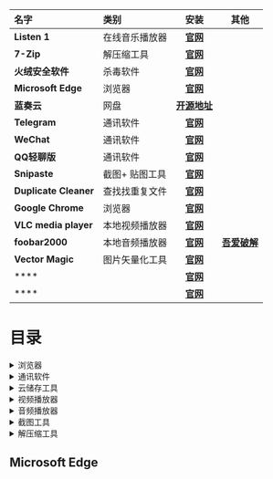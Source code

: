| 名字 | 类别 | 安装 | 其他 |
| :---- | :---- | :----: | :----: |
| **Listen 1** | 在线音乐播放器 | **[官网](https://listen1.github.io/listen1)** |
| **7-Zip** | 解压缩工具 | **[官网](https://www.7-zip.org)** |
| **火绒安全软件** | 杀毒软件 | **[官网]()** |
| **Microsoft Edge** | 浏览器 | **[官网](https://www.microsoft.com/zh-cn/edge)** |
| **蓝奏云** | 网盘 | **[开源地址](https://github.com/rachpt/lanzou-gui)** |
| **Telegram** | 通讯软件 | **[官网](https://telegram.org)** |
| **WeChat** | 通讯软件 | **[官网]()** |
| **QQ轻聊版** | 通讯软件 | **[官网]()** |
| **Snipaste** | 截图+ 贴图工具 | **[官网](https://zh.snipaste.com)** |
| **Duplicate Cleaner** | 查找找重复文件 | **[官网](https://www.duplicatecleaner.com)** |
| **Google Chrome** | 浏览器 | **[官网](https://www.google.com/chrome)** |
| **VLC media player** | 本地视频播放器 | **[官网](https://www.videolan.org)** |
| **foobar2000** | 本地音频播放器 | **[官网](https://www.foobar2000.org)** | **[吾爱破解](https://www.52pojie.cn/forum.php?mod=viewthread&tid=1310690&highlight=foobar2000)** |
| **Vector Magic** | 图片矢量化工具 | **[官网](https://zh.vectormagic.com)** |
| **** |  | **[官网]()** |
| **** |  | **[官网]()** |




# 目录

<details>
<summary>浏览器</summary>

+ [**Microsoft Edge**](#Microsoft Edge)
+ **Google Chrome**

</details>

<details>
<summary>通讯软件</summary>

- [**Telegram**]()
- **QQ轻聊版**
- **微信(WeChat)**

</details>

<details>
<summary>云储存工具</summary>

- 蓝奏云
- 百度网盘
</details>

<details>
<summary>视频播放器</summary>


- **VLC media player**

</details>

<details>
<summary>音频播放器</summary>


- **foobar2000**

</details>

<details>
<summary>截图工具</summary>


- **Snipaste**

</details>

<details>
<summary>解压缩工具</summary>


- **7-Zip**
- ~~**Bandizip**~~

</details>

Microsoft Edge
------
